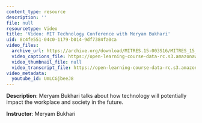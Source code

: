 ```yaml
---
content_type: resource
description: ''
file: null
resourcetype: Video
title: 'Video: MIT Technology Conference with Meryam Bukhari'
uid: 8c4fe551-04c0-1179-b014-9df7384fa0ca
video_files:
  archive_url: https://archive.org/download/MITRES.15-003S16/MITRES_15_003S16_4-1-8_360p.mp4
  video_captions_file: https://open-learning-course-data-rc.s3.amazonaws.com/res-15-003-shaping-the-future-of-work-15-662x-spring-2016/b0a72f3d9d075147b6291cfa1a41b29c_UmLCGjbeeJ8.vtt
  video_thumbnail_file: null
  video_transcript_file: https://open-learning-course-data-rc.s3.amazonaws.com/res-15-003-shaping-the-future-of-work-15-662x-spring-2016/4d1bb5142b0f6712dae0750283e8e550_UmLCGjbeeJ8.pdf
video_metadata:
  youtube_id: UmLCGjbeeJ8
---
```


**Description**: Meryam Bukhari talks about how technology will potentially impact the workplace and society in the future.

**Instructor**: Meryam Bukhari